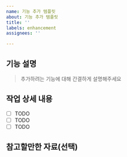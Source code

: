 ```yaml
---
name: 기능 추가 템플릿
about: 기능 추가 템플릿
title: ''
labels: enhancement
assignees: ''

---
```


## 기능 설명

> 추가하려는 기능에 대해 간결하게 설명해주세요

## 작업 상세 내용

- [ ] TODO
- [ ] TODO
- [ ] TODO

## 참고할만한 자료(선택)

